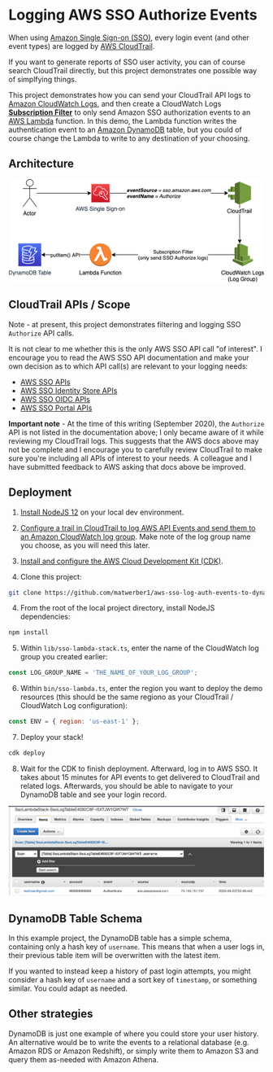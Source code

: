 # Logging AWS SSO Authorize Events

When using [Amazon Single Sign-on (SSO)](https://aws.amazon.com/single-sign-on/), every login event (and other event types) are logged by [AWS CloudTrail](https://aws.amazon.com/cloudtrail/).

If you want to generate reports of SSO user activity, you can of course search CloudTrail directly, but this project demonstrates one possible way of simplfying things.

This project demonstrates how you can send your CloudTrail API logs to [Amazon CloudWatch Logs](https://aws.amazon.com/cloudwatch/), and then create a CloudWatch Logs [**Subscription Filter**](https://docs.aws.amazon.com/AmazonCloudWatch/latest/logs/SubscriptionFilters.html) to only send Amazon SSO authorization events to an [AWS Lambda](https://aws.amazon.com/lambda/) function. In this demo, the Lambda function writes the authentication event to an [Amazon DynamoDB](https://aws.amazon.com/dynamodb/) table, but you could of course change the Lambda to write to any destination of your choosing.

## Architecture

![Image of Architecture](docs/diagram.png)

## CloudTrail APIs / Scope

Note - at present, this project demonstrates filtering and logging SSO `Authorize` API calls.

It is not clear to me whether this is the only AWS SSO API call "of interest". I encourage you to read the AWS SSO API documentation and make your own decision as to which API call(s) are relevant to your logging needs:

* [AWS SSO APIs](https://docs.aws.amazon.com/singlesignon/latest/APIReference/index.html)
* [AWS SSO Identity Store APIs](https://docs.aws.amazon.com/singlesignon/latest/IdentityStoreAPIReference/index.html)
* [AWS SSO OIDC APIs](https://docs.aws.amazon.com/singlesignon/latest/OIDCAPIReference/index.html)
* [AWS SSO Portal APIs](https://docs.aws.amazon.com/singlesignon/latest/PortalAPIReference/index.html)

**Important note** - At the time of this writing (September 2020), the `Authorize` API is not listed in the documentation above; I only became aware of it while reviewing my CloudTrail logs. This suggests that the AWS docs above may not be complete and I encourage you to carefully review CloudTrail to make sure you're including all APIs of interest to your needs. A colleague and I have submitted feedback to AWS asking that docs above be improved.

## Deployment

1. [Install NodeJS 12](https://nodejs.org/en/download/) on your local dev environment.

1. [Configure a trail in CloudTrail to log AWS API Events and send them to an Amazon CloudWatch log group](https://docs.aws.amazon.com/awscloudtrail/latest/userguide/monitor-cloudtrail-log-files-with-cloudwatch-logs.html). Make note of the log group name you choose, as you will need this later.

1. [Install and configure the AWS Cloud Development Kit (CDK)](https://docs.aws.amazon.com/cdk/latest/guide/getting_started.html).

1. Clone this project:

  ```sh
  git clone https://github.com/matwerber1/aws-sso-log-auth-events-to-dynamodb
  ```

4. From the root of the local project directory, install NodeJS dependencies: 

  ```sh
  npm install
  ```

5. Within `lib/sso-lambda-stack.ts`, enter the name of the CloudWatch log group you created earlier:

  ```js
  const LOG_GROUP_NAME = 'THE_NAME_OF_YOUR_LOG_GROUP';
  ```

6. Within `bin/sso-lambda.ts`, enter the region you want to deploy the demo resources (this should be the same regiono as your CloudTrail / CloudWatch Log configuration):

  ```js
  const ENV = { region: 'us-east-1' };
  ```

7. Deploy your stack!

  ```sh
  cdk deploy
  ```

8. Wait for the CDK to finish deployment. Afterward, log in to AWS SSO. It takes about 15 minutes for API events to get delivered to CloudTrail and related logs. Afterwards, you should be able to navigate to your DynamoDB table and see your login record. 

  ![DynamoDB Table](docs/table.png)  

## DynamoDB Table Schema

In this example project, the DynamoDB table has a simple schema, containing only a hash key of `username`. This means that when a user logs in, their previous table item will be overwritten with the latest item. 

If you wanted to instead keep a history of past login attempts, you might consider a hash key of `username` and a sort key of `timestamp`, or something similar. You could adapt as needed. 

## Other strategies

DynamoDB is just one example of where you could store your user history. An alternative would be to write the events to a relational database (e.g. Amazon RDS or Amazon Redshift), or simply write them to Amazon S3 and query them as-needed with Amazon Athena. 